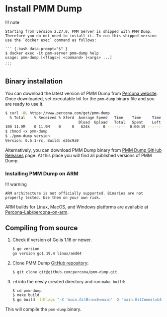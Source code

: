 # Install PMM Dump

!!! note

    Starting from version 2.27.0, PMM Server is shipped with PMM Dump. Therefore you do not need to install it. To run this shipped version use the `docker exec` command as follows:

    ``` {.bash data-prompt="$" }
    $ docker exec -it pmm-server pmm-dump help
    usage: pmm-dump [<flags>] <command> [<args> ...]
    ...
    ```

## Binary installation

You can download the latest version of PMM Dump from [Percona website](https://www.percona.com/get/pmm-dump). Once downloaded, set executable bit for the `pmm-dump` binary file and you are ready to use it.

``` {.bash data-prompt="$" }
$ curl -OL https://www.percona.com/get/pmm-dump
  % Total    % Received % Xferd  Average Speed   Time    Time     Time  Current
                                 Dload  Upload   Total   Spent    Left  Speed
100 11.9M    0 11.9M    0     0   624k      0 --:--:--  0:00:19 --:--:-- 2628k
$ chmod +x pmm-dump
$ ./pmm-dump version
Version: 0.6.1-rc, Build: e2bc9a9
```

Alternatively, you can download PMM Dump binary from [PMM Dump GitHub Releases](https://github.com/percona/pmm-dump/releases) page. At this place you will find all published versions of PMM Dump.

### Installing PMM Dump on ARM

!!! warning

    ARM architecture is not officially supported. Binaries are not properly tested. Use them on your own risk.

ARM builds for Linux, MacOS, and Windows platforms are available at [Percona-Lab/percona-on-arm](https://github.com/Percona-Lab/percona-on-arm/releases). 

## Compiling from source

1. Check if version of Go is 1.16 or newer.

    ``` {.bash data-prompt="$" }
    $ go version 
    go version go1.19.4 linux/amd64
    ```

2. Clone PMM Dump [GitHub repository](https://github.com/percona/pmm-dump):

    ``` {.bash data-prompt="$" }
    $ git clone git@github.com:percona/pmm-dump.git
    ```

3. `cd` into the newly created directory and run `make build`:

    ``` {.bash data-prompt="$" }
    $ cd pmm-dump
    $ make build
    $ go build -ldflags "-X 'main.GitBranch=main' -X 'main.GitCommit=b3804a9' -X 'main.GitVersion=v2.32.0'" -o pmm-dump pmm-dump/cmd/pmm-dump
    ``` 

This will compile the `pmm-dump` binary.
